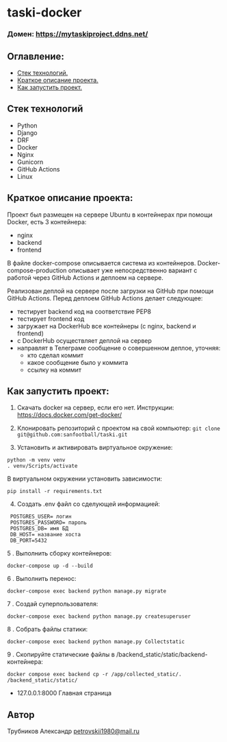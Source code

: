 # taski-docker

### Домен: https://mytaskiproject.ddns.net/

## Оглавление:
- [Стек технологий.](#Стек-технологий)
- [Краткое описание проекта.](#Краткое-описание-проекта)
- [Как запустить проект.](#Как-запустить-проект)

## Стек технологий
- Python
- Django
- DRF
- Docker
- Nginx
- Gunicorn
- GitHub Actions
- Linux

## Краткое описание проекта:
Проект был размещен на сервере Ubuntu в контейнерах при помощи Docker, есть 3 контейнера:
- nginx
- backend
- frontend
  
В файле docker-compose описывается система из контейнеров. Docker-compose-production описывает уже непосредственно вариант с работой через GitHub Actions и деплоем на сервере.

Реализован деплой на сервере после загрузки на GitHub при помощи GitHub Actions. Перед деплоем GitHub Actions делает следующее:
- тестирует backend код на соответствие PEP8
- тестирует frontend код
- загружает на DockerHub все контейнеры (c nginx, backend и frontend)
- с DockerHub осуществляет деплой на сервер
- направлят в Телеграме сообщение о совершенном деплое, уточняя:
  - кто сделал коммит
  - какое сообщение было у коммита
  - ссылку на коммит

## Как запустить проект:
1. Скачать docker на сервер, если его нет. Инструкции: https://docs.docker.com/get-docker/

2. Клонировать репозиторий с проектом на свой компьютер:
   ```git clone git@github.com:sanfootball/taski.git```

3. Установить и активировать виртуальное окружение: 
```
python -m venv venv
. venv/Scripts/activate
```
В виртуальном окружении установить зависимости:
```
pip install -r requirements.txt
```

4. Создать .env файл со сделующей информацией:                                                       
``` 
 POSTGRES_USER= логин 
 POSTGRES_PASSWORD= пароль 
 POSTGRES_DB= имя БД 
 DB_HOST= название хоста 
 DB_PORT=5432
``` 

5 . Выполнить сборку контейнеров: 
```
docker-compose up -d --build
 ```
6 . Выполнить перенос: 
```
docker-compose exec backend python manage.py migrate
```
7 . Создай суперпользователя:
``` 
docker-compose exec backend python manage.py createsuperuser
 ```
8 . Собрать файлы статики: 
``` 
docker-compose exec backend python manage.py Collectstatic
```
9 . Скопируйте статические файлы в /backend_static/static/backend-контейнера: 
``` 
docker compose exec backend cp -r /app/collected_static/. /backend_static/static/
```

- 127.0.0.1:8000 Главная страница

## Автор
Трубников Александр
petrovskii1980@mail.ru
